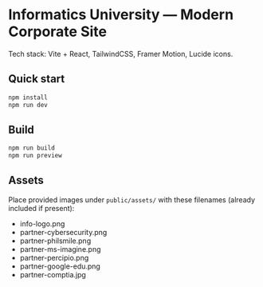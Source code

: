 # Informatics University — Modern Corporate Site

Tech stack: Vite + React, TailwindCSS, Framer Motion, Lucide icons.

## Quick start
```bash
npm install
npm run dev
```

## Build
```bash
npm run build
npm run preview
```

## Assets
Place provided images under `public/assets/` with these filenames (already included if present):
- info-logo.png
- partner-cybersecurity.png
- partner-philsmile.png
- partner-ms-imagine.png
- partner-percipio.png
- partner-google-edu.png
- partner-comptia.jpg
